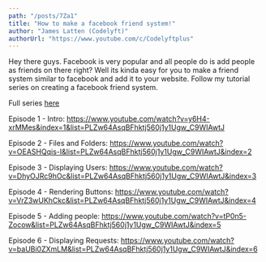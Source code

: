 ```yaml
---
path: "/posts/7Za1"
title: "How to make a facebook friend system!"
author: "James Latten (Codelyft)"
authorUrl: "https://www.youtube.com/c/Codelyftplus"
---
```


Hey there guys. Facebook is very popular and all people do is add people as friends on there right? Well its kinda easy for you to make a friend system similar to facebook and add it to your website. Follow my tutorial series on creating a facebook friend system.

Full series [here](https://www.youtube.com/playlist?list=PLZw64AsqBFhktj560j1y1Ugw_C9WIAwtJ)

Episode 1 - Intro:
https://www.youtube.com/watch?v=y6H4-xrMMes&index=1&list=PLZw64AsqBFhktj560j1y1Ugw_C9WIAwtJ

Episode 2 - Files and Folders:
https://www.youtube.com/watch?v=OEASHQqis-I&list=PLZw64AsqBFhktj560j1y1Ugw_C9WIAwtJ&index=2

Episode 3 - Displaying Users:
https://www.youtube.com/watch?v=DhyOJRc9hOc&list=PLZw64AsqBFhktj560j1y1Ugw_C9WIAwtJ&index=3

Episode 4 - Rendering Buttons:
https://www.youtube.com/watch?v=VrZ3wUKhCkc&list=PLZw64AsqBFhktj560j1y1Ugw_C9WIAwtJ&index=4

Episode 5 - Adding people:
https://www.youtube.com/watch?v=tP0n5-Zocow&list=PLZw64AsqBFhktj560j1y1Ugw_C9WIAwtJ&index=5

Episode 6 - Displaying Requests:
https://www.youtube.com/watch?v=baUBi0ZXmLM&list=PLZw64AsqBFhktj560j1y1Ugw_C9WIAwtJ&index=6